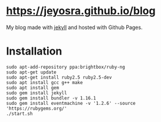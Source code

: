 # https://jeyosra.github.io/blog
My blog made with [jekyll](http://jekyllrb.com) and hosted with Github Pages.

# Installation

  ```
  sudo apt-add-repository ppa:brightbox/ruby-ng
  sudo apt-get update
  sudo apt-get install ruby2.5 ruby2.5-dev
  sudo apt install gcc g++ make
  sudo apt install gem 
  sudo gem install jekyll
  sudo gem install bundler -v 1.16.1
  sudo gem install eventmachine -v '1.2.6' --source 'https://rubygems.org/'
  ./start.sh
  ```
